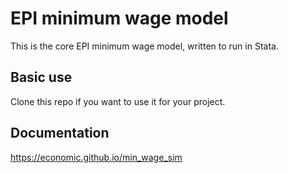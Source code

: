 # EPI minimum wage model

This is the core EPI minimum wage model, written to run in Stata.

## Basic use
Clone this repo if you want to use it for your project.

## Documentation
https://economic.github.io/min_wage_sim
